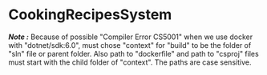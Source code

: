 # CookingRecipesSystem

***Note :***
  Because of possible "Compiler Error CS5001" when we use docker with "dotnet/sdk:6.0", must chose "context" for "build" to be the folder of "sln" file or parent folder. Also path to "dockerfile" and path to "csproj" files must start with the child folder of "context". The paths are case sensitive.
